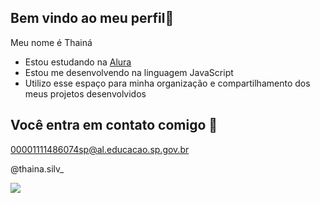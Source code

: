## Bem vindo ao meu perfil👋

Meu nome é Thainá 

- Estou estudando na [Alura](https://www.alura.com.br)
- Estou me desenvolvendo na linguagem JavaScript
- Utilizo esse espaço para minha organização e compartilhamento dos meus projetos desenvolvidos

 ## Você entra em contato comigo 📧

 00001111486074sp@al.educacao.sp.gov.br
 
 @thaina.silv_


![](https://media1.tenor.com/m/lIo7gsmVcSYAAAAC/shannonandrew.gif) 
